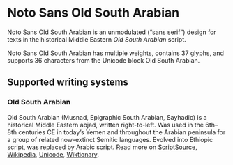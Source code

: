 
# Noto Sans Old South Arabian

Noto Sans Old South Arabian is an unmodulated (“sans serif”) design for texts in the historical Middle Eastern _Old South Arabian_ script. 

Noto Sans Old South Arabian has multiple weights, contains 37 glyphs, and supports 36 characters from the Unicode block Old South Arabian.


## Supported writing systems


### Old South Arabian

Old South Arabian (Musnad, Epigraphic South Arabian, Sayhadic) is a historical Middle Eastern abjad, written right-to-left. Was used in the 6th–8th centuries CE in today’s Yemen and throughout the Arabian peninsula for a group of related now-extinct Semitic languages. Evolved into Ethiopic script, was replaced by Arabic script. Read more on [ScriptSource](https://scriptsource.org/scr/Sarb), [Wikipedia](https://en.wikipedia.org/wiki/ISO_15924:Sarb), [Unicode](https://www.unicode.org/versions/Unicode13.0.0/ch10.pdf#G29209), [Wiktionary](https://en.wiktionary.org/wiki/Category:Old_South_Arabian_script).

